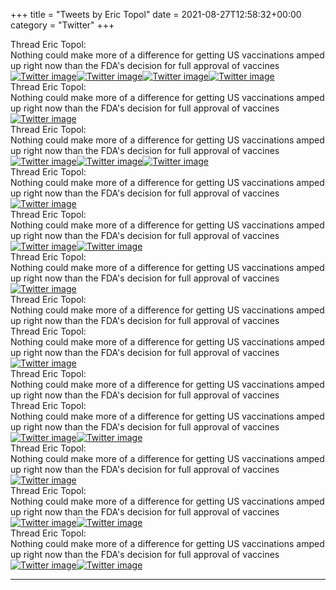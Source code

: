 +++
title = "Tweets by Eric Topol" 
date = 2021-08-27T12:58:32+00:00
category = "Twitter"
+++
<div class="tweet"> 
<div class="profile"> 
Thread Eric Topol: 
</div> 
<div class="tweet-content">Nothing could make more of a difference for getting US vaccinations amped up right now than the FDA's decision for full approval of vaccines</div></div><a href="E9zIq6eUcAM0Q7c.jpg"  ><img src="E9zIq6eUcAM0Q7c.jpg" alt="Twitter image" ></img></a><a href="E9zIsa6UUAA5-4t.jpg"  ><img src="E9zIsa6UUAA5-4t.jpg" alt="Twitter image" ></img></a><a href="E9zItnWVEAIzTJN.jpg"  ><img src="E9zItnWVEAIzTJN.jpg" alt="Twitter image" ></img></a><a href="E9zIvLxVQAYTC0w.jpg"  ><img src="E9zIvLxVQAYTC0w.jpg" alt="Twitter image" ></img></a><div class="tweet"> 
<div class="profile"> 
Thread Eric Topol: 
</div> 
<div class="tweet-content">Nothing could make more of a difference for getting US vaccinations amped up right now than the FDA's decision for full approval of vaccines</div></div><a href="E9zMngJVgAgO92C.jpg"  ><img src="E9zMngJVgAgO92C.jpg" alt="Twitter image" ></img></a><div class="tweet"> 
<div class="profile"> 
Thread Eric Topol: 
</div> 
<div class="tweet-content">Nothing could make more of a difference for getting US vaccinations amped up right now than the FDA's decision for full approval of vaccines</div></div><a href="E9zPdjGUUAAkkpX.jpg"  ><img src="E9zPdjGUUAAkkpX.jpg" alt="Twitter image" ></img></a><a href="E9zPkgtVcAIwPFB.jpg"  ><img src="E9zPkgtVcAIwPFB.jpg" alt="Twitter image" ></img></a><a href="E9zPl4BVQAAqsmz.jpg"  ><img src="E9zPl4BVQAAqsmz.jpg" alt="Twitter image" ></img></a><div class="tweet"> 
<div class="profile"> 
Thread Eric Topol: 
</div> 
<div class="tweet-content">Nothing could make more of a difference for getting US vaccinations amped up right now than the FDA's decision for full approval of vaccines</div></div><a href="E9zf5S-VUAA-vEm.jpg"  ><img src="E9zf5S-VUAA-vEm.jpg" alt="Twitter image" ></img></a><div class="tweet"> 
<div class="profile"> 
Thread Eric Topol: 
</div> 
<div class="tweet-content">Nothing could make more of a difference for getting US vaccinations amped up right now than the FDA's decision for full approval of vaccines</div></div><a href="E9zun95VIAIxsCz.jpg"  ><img src="E9zun95VIAIxsCz.jpg" alt="Twitter image" ></img></a><a href="E9zupVUVQAIkVs0.jpg"  ><img src="E9zupVUVQAIkVs0.jpg" alt="Twitter image" ></img></a><div class="tweet"> 
<div class="profile"> 
Thread Eric Topol: 
</div> 
<div class="tweet-content">Nothing could make more of a difference for getting US vaccinations amped up right now than the FDA's decision for full approval of vaccines</div></div><a href="E9zyQN9UYAI1FLq.jpg"  ><img src="E9zyQN9UYAI1FLq.jpg" alt="Twitter image" ></img></a><div class="tweet"> 
<div class="profile"> 
Thread Eric Topol: 
</div> 
<div class="tweet-content">Nothing could make more of a difference for getting US vaccinations amped up right now than the FDA's decision for full approval of vaccines</div></div><div class="tweet"> 
<div class="profile"> 
Thread Eric Topol: 
</div> 
<div class="tweet-content">Nothing could make more of a difference for getting US vaccinations amped up right now than the FDA's decision for full approval of vaccines</div></div><a href="E90Kaq5UcAMokt8.jpg"  ><img src="E90Kaq5UcAMokt8.jpg" alt="Twitter image" ></img></a><div class="tweet"> 
<div class="profile"> 
Thread Eric Topol: 
</div> 
<div class="tweet-content">Nothing could make more of a difference for getting US vaccinations amped up right now than the FDA's decision for full approval of vaccines</div></div><div class="tweet"> 
<div class="profile"> 
Thread Eric Topol: 
</div> 
<div class="tweet-content">Nothing could make more of a difference for getting US vaccinations amped up right now than the FDA's decision for full approval of vaccines</div></div><a href="E90xzZbVUAEIX1v.png"  ><img src="E90xzZbVUAEIX1v.png" alt="Twitter image" ></img></a><a href="E90xxQQUcAAsHLl.jpg"  ><img src="E90xxQQUcAAsHLl.jpg" alt="Twitter image" ></img></a><div class="tweet"> 
<div class="profile"> 
Thread Eric Topol: 
</div> 
<div class="tweet-content">Nothing could make more of a difference for getting US vaccinations amped up right now than the FDA's decision for full approval of vaccines</div></div><a href="E91FBDSVIAEe7WP.jpg"  ><img src="E91FBDSVIAEe7WP.jpg" alt="Twitter image" ></img></a><div class="tweet"> 
<div class="profile"> 
Thread Eric Topol: 
</div> 
<div class="tweet-content">Nothing could make more of a difference for getting US vaccinations amped up right now than the FDA's decision for full approval of vaccines</div></div><a href="E91wt_cUYAAm-Ze.jpg"  ><img src="E91wt_cUYAAm-Ze.jpg" alt="Twitter image" ></img></a><a href="E91wzq0VEAA46kU.jpg"  ><img src="E91wzq0VEAA46kU.jpg" alt="Twitter image" ></img></a><div class="tweet"> 
<div class="profile"> 
Thread Eric Topol: 
</div> 
<div class="tweet-content">Nothing could make more of a difference for getting US vaccinations amped up right now than the FDA's decision for full approval of vaccines</div></div><a href="E9186NTUcAEH0yQ.jpg"  ><img src="E9186NTUcAEH0yQ.jpg" alt="Twitter image" ></img></a><a href="E919I5wVgAAXLHv.jpg"  ><img src="E919I5wVgAAXLHv.jpg" alt="Twitter image" ></img></a>

---